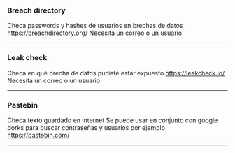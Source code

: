 ### Breach directory 
Checa passwords y hashes de usuarios en brechas de datos
https://breachdirectory.org/
Necesita un correo o un usuario

-----

### Leak check
Checa en qué brecha de datos pudiste estar expuesto
https://leakcheck.io/
Necesita un correo o un usuario

-----

### Pastebin
Checa texto guardado en internet
Se puede usar en conjunto con google dorks para buscar contraseñas y usuarios por ejemplo
https://pastebin.com/

----

